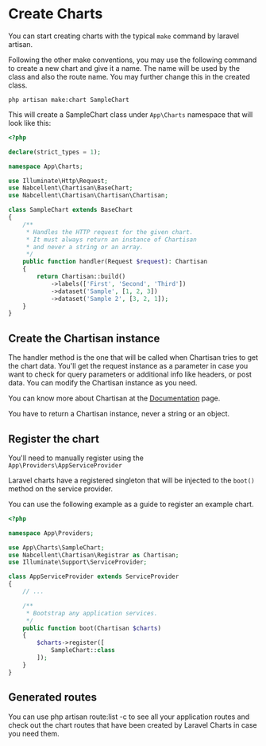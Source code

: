 # Create Charts

You can start creating charts with the typical `make` command by laravel artisan.

Following the other make conventions, you may use the following command to create a new chart and give it
a name. The name will be used by the class and also the route name. You may further change this in the
created class.

```
php artisan make:chart SampleChart
```

This will create a SampleChart class under `App\Charts` namespace that will look like this:

```php
<?php

declare(strict_types = 1);

namespace App\Charts;

use Illuminate\Http\Request;
use Nabcellent\Chartisan\BaseChart;
use Nabcellent\Chartisan\Chartisan\Chartisan;

class SampleChart extends BaseChart
{
    /**
     * Handles the HTTP request for the given chart.
     * It must always return an instance of Chartisan
     * and never a string or an array.
     */
    public function handler(Request $request): Chartisan
    {
        return Chartisan::build()
            ->labels(['First', 'Second', 'Third'])
            ->dataset('Sample', [1, 2, 3])
            ->dataset('Sample 2', [3, 2, 1]);
    }
}
```

## Create the Chartisan instance

The handler method is the one that will be called when Chartisan tries to get the chart
data. You'll get the request instance as a parameter in case you want to check for query parameters
or additional info like headers, or post data. You can modify the Chartisan instance as you need.

You can know more about Chartisan at the [Documentation](https://chartisan.dev) page.

You have to return a Chartisan instance, never a string or an object.

## Register the chart

You'll need to manually register using the `App\Providers\AppServiceProvider`

Laravel charts have a registered singleton that will be injected to the `boot()` method on the service provider.

You can use the following example as a guide to register an example chart.

```php
<?php

namespace App\Providers;

use App\Charts\SampleChart;
use Nabcellent\Chartisan\Registrar as Chartisan;
use Illuminate\Support\ServiceProvider;

class AppServiceProvider extends ServiceProvider
{
    // ...

    /**
     * Bootstrap any application services.
     */
    public function boot(Chartisan $charts)
    {
        $charts->register([
            SampleChart::class
        ]);
    }
}
```

## Generated routes

You can use php artisan route:list -c to see all your application routes and check out the chart routes that have
been created by Laravel Charts in case you need them.
